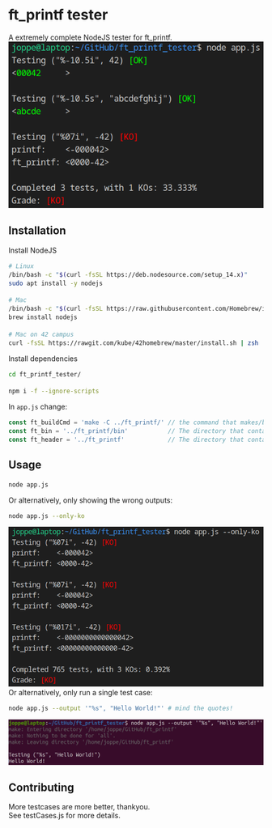 # ft_printf tester

A extremely complete NodeJS tester for ft_printf.
![Example missing](doc/example.png?raw=true "Example")

## Installation
Install NodeJS
```bash
# Linux
/bin/bash -c "$(curl -fsSL https://deb.nodesource.com/setup_14.x)"
sudo apt install -y nodejs

# Mac
/bin/bash -c "$(curl -fsSL https://raw.githubusercontent.com/Homebrew/install/master/install.sh)"
brew install nodejs

# Mac on 42 campus
curl -fsSL https://rawgit.com/kube/42homebrew/master/install.sh | zsh
```
Install dependencies
```bash
cd ft_printf_tester/

npm i -f --ignore-scripts
```
In `app.js` change:
```js
const ft_buildCmd = 'make -C ../ft_printf/'	// the command that makes/builds your ft_printf
const ft_bin = '../ft_printf/bin' 			// The directory that contains your libftprintf.a file.
const ft_header = '../ft_printf'  			// The directory that contains your header file.
```

## Usage
```bash
node app.js
```
Or alternatively, only showing the wrong outputs:
```bash
node app.js --only-ko
```
![Example missing](doc/only-ko.png?raw=true "Example")
Or alternatively, only run a single test case:
```bash
node app.js --output '"%s", "Hello World!"' # mind the quotes!
```
![Example missing](doc/single.png?raw=true "Example")
## Contributing
More testcases are more better, thankyou.  
See testCases.js for more details.

